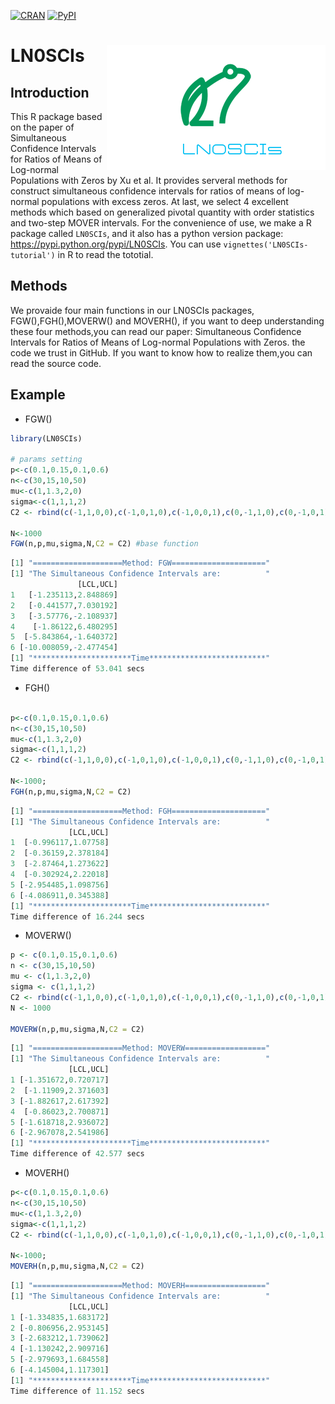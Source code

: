 
[![CRAN](https://img.shields.io/cran/v/devtools.svg)]( https://CRAN.R-project.org/package=LN0SCIs )
[![PyPI](https://img.shields.io/pypi/v/nine.svg)](https://pypi.python.org/pypi/LN0SCIs)
# LN0SCIs   <a href="https://github.com/DataXujing/"><img src="pic/log.png" align="right" alt="logo" height="200" width="350" /></a>


## Introduction

This R package based on the paper of Simultaneous Confidence Intervals for Ratios of Means of Log-normal Populations with Zeros by Xu et al. It provides serveral methods for construct simultaneous confidence intervals for ratios of means of log-normal populations with excess zeros. At last, we select 4 excellent methods which based on generalized pivotal quantity with order statistics and two-step MOVER intervals.
For the convenience of use, we make a R package called `LN0SCIs`, and it also has a python version package: <https://pypi.python.org/pypi/LN0SCIs>. You can use `vignettes('LN0SCIs-tutorial')` in R  to read the tototial.


## Methods

We provaide four main functions in our LN0SCIs packages, FGW(),FGH(),MOVERW() and MOVERH(), if you want to  deep understanding these four methods,you can read our paper: Simultaneous Confidence Intervals for Ratios of Means of Log-normal Populations with Zeros. the code we trust in GitHub. If you want to know how to realize them,you can read the source code.


## Example

+ FGW()

```r
library(LN0SCIs)

# params setting
p<-c(0.1,0.15,0.1,0.6)
n<-c(30,15,10,50)
mu<-c(1,1.3,2,0)
sigma<-c(1,1,1,2)
C2 <- rbind(c(-1,1,0,0),c(-1,0,1,0),c(-1,0,0,1),c(0,-1,1,0),c(0,-1,0,1),c(0,0,-1,1))

N<-1000
FGW(n,p,mu,sigma,N,C2 = C2) #base function
```

```r
[1] "====================Method: FGW====================="
[1] "The Simultaneous Confidence Intervals are:          "
               [LCL,UCL]
1   [-1.235113,2.848869]
2   [-0.441577,7.030192]
3   [-3.57776,-2.108937]
4    [-1.86122,6.480295]
5  [-5.843864,-1.640372]
6 [-10.008059,-2.477454]
[1] "**********************Time**************************"
Time difference of 53.041 secs
```
+ FGH()


```r

p<-c(0.1,0.15,0.1,0.6)
n<-c(30,15,10,50)
mu<-c(1,1.3,2,0)
sigma<-c(1,1,1,2)
C2 <- rbind(c(-1,1,0,0),c(-1,0,1,0),c(-1,0,0,1),c(0,-1,1,0),c(0,-1,0,1),c(0,0,-1,1))

N<-1000;
FGH(n,p,mu,sigma,N,C2 = C2)
```

```r
[1] "====================Method: FGH====================="
[1] "The Simultaneous Confidence Intervals are:          "
             [LCL,UCL]
1  [-0.996117,1.07758]
2  [-0.36159,2.378184]
3  [-2.87464,1.273622]
4  [-0.302924,2.22018]
5 [-2.954485,1.098756]
6 [-4.086911,0.345388]
[1] "**********************Time**************************"
Time difference of 16.244 secs
```

+ MOVERW()

```r
p <- c(0.1,0.15,0.1,0.6)
n <- c(30,15,10,50)
mu <- c(1,1.3,2,0)
sigma <- c(1,1,1,2)
C2 <- rbind(c(-1,1,0,0),c(-1,0,1,0),c(-1,0,0,1),c(0,-1,1,0),c(0,-1,0,1),c(0,0,-1,1))
N <- 1000

MOVERW(n,p,mu,sigma,N,C2 = C2)
```

```r
[1] "====================Method: MOVERW=================="
[1] "The Simultaneous Confidence Intervals are:          "
             [LCL,UCL]
1 [-1.351672,0.720717]
2  [-1.11909,2.371603]
3 [-1.882617,2.617392]
4  [-0.86023,2.700871]
5 [-1.618718,2.936072]
6 [-2.967078,2.541986]
[1] "**********************Time**************************"
Time difference of 42.577 secs
```

+ MOVERH()

```r
p<-c(0.1,0.15,0.1,0.6)
n<-c(30,15,10,50)
mu<-c(1,1.3,2,0)
sigma<-c(1,1,1,2)
C2 <- rbind(c(-1,1,0,0),c(-1,0,1,0),c(-1,0,0,1),c(0,-1,1,0),c(0,-1,0,1),c(0,0,-1,1))

N<-1000;
MOVERH(n,p,mu,sigma,N,C2 = C2)
```

```r
[1] "====================Method: MOVERH=================="
[1] "The Simultaneous Confidence Intervals are:          "
             [LCL,UCL]
1 [-1.334835,1.683172]
2 [-0.806956,2.953145]
3 [-2.683212,1.739062]
4 [-1.130242,2.909716]
5 [-2.979693,1.684558]
6 [-4.145004,1.117301]
[1] "**********************Time**************************"
Time difference of 11.152 secs
```




